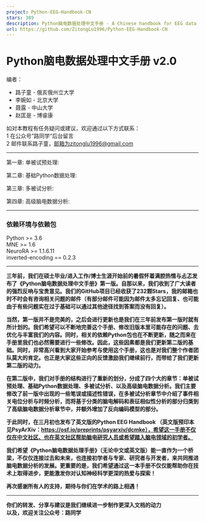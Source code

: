 ```yaml
---
project: Python-EEG-Handbook-CN
stars: 389
description: Python脑电数据处理中文手册 - A Chinese handbook for EEG data analysis based on Python
url: https://github.com/ZitongLu1996/Python-EEG-Handbook-CN
---
```


**Python脑电数据处理中文手册 v2.0**
=========================

编者：

-   路子童 - 俄亥俄州立大学
-   李婉如 - 北京大学
-   聂露 - 中山大学
-   赵匡是 - 博睿康

如对本教程有任务疑问或建议，欢迎通过以下方式联系：  
1 在公众号”路同学“后台留言  
2 邮件联系路子童，邮箱为zitonglu1996@gmail.com

* * *

第一章: 单被试预处理:  

第二章: 基础Python数据处理:  

第三章: 多被试分析:  

第四章: 高级脑电数据分析:  

* * *

### 依赖环境与依赖包

Python >= 3.6  
MNE >= 1.6  
NeuroRA >= 1.1.6.11  
inverted-encoding == 0.2.3

* * *

**三年前，我们在硕士毕业/进入工作/博士生涯开始前的暑假怀着满腔热情与忐忑发布了《Python脑电数据处理中文手册》第一版。自那以来，我们收到了广大读者的强烈反响与宝贵意见。我们的GitHub项目已经收获了232颗Stars，我的邮箱也时不时会有咨询相关问题的邮件（有部分邮件可能因为邮件太多忘记回复、也可能由于有些问题实在过于基础可以通过其他途径找到答案而没有回复）。**

**当然，第一版并不是完美的，之后会进行更新也是我们在三年前发布第一版时就有所计划的。我们希望可以不断地完善这个手册、修改旧版本里可能存在的问题、去优化与丰富我们的内容。同时，相关的依赖Python包也在不断更新，随之而来在手册里我们也必然需要进行一些修改。因此，这些因素都是我们更新第二版的基础。同时，非常高兴看到大家开始参考与使用这个手册，这也是对我们整个作者团队莫大的肯定。也正是大家这些正向的反馈激励我们继续前行，而带给了我们更新第二版的动力。**

**在第二版中，我们对手册的结构进行了重新的划分，分成了四个大的章节：单被试预处理、基础Python数据处理、多被试分析、以及高级脑电数据分析。我们主要修改了前一版中出现的一些笔误或描述性错误，在多被试分析章节中介绍了事件相关电位分析与时频分析，而将基于分类的脑电解码和表征相似性分析的部分归类到了高级脑电数据分析章节中，并额外增加了反向编码模型的部分。**

**于此同时，在三月初也发布了英文版的Python EEG Handbook （英文版预印本见PsyArXiv：https://osf.io/preprints/psyarxiv/dcmke），希望这一手册不仅仅在中文社区、也在英文社区帮助脑电研究人员或希望踏入脑电领域的初学者。**

**我们希望《Python脑电数据处理手册》（无论中文或英文版）能一直作为一个桥梁，不仅仅连接过去和未来，也连接初学者与专家、研究者与开发者，来共同推进脑电数据分析的发展。更重要的是，我们希望通过这一本手册不仅仅能帮助你在技术上取得进步，更能激发你对认知神经科学更深的热爱与探索！**

**再次感谢所有人的支持，期待与你们在学术的路上相遇！**

* * *

**你们的转发、分享与建议是我们继续进一步制作更深入文档的动力**  
**以及，欢迎关注公众号：路同学**
